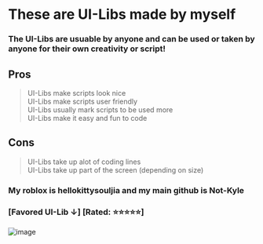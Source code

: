 # These are UI-Libs made by myself
### The UI-Libs are usuable by anyone and can be used or taken by anyone for their own creativity or script!

## Pros
  > UI-Libs make scripts look nice  <br />
  > UI-Libs make scripts user friendly  <br />
  > UI-Libs usually mark scripts to be used more  <br />
  > UI-Libs make it easy and fun to code  <br />

## Cons 
  > UI-Libs take up alot of coding lines <br />
  > UI-Libs take up part of the screen (depending on size)  <br />

### My roblox is hellokittysouljia and my main github is Not-Kyle

### [Favored UI-Lib ↓] [Rated: ⭐⭐⭐⭐⭐]
![image](https://cdn.discordapp.com/attachments/1139122187442323500/1212976690892898324/image.png?ex=65f3cb93&is=65e15693&hm=222dc90b7c533ee8f56937f2d5f1a9c56edea6f18bf84db3ac535550436044f5&)
